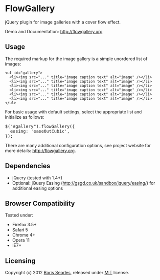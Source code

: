 
# FlowGallery #

jQuery plugin for image galleries with a cover flow effect.

Demo and Documentation: http://flowgallery.org

## Usage ##

The required markup for the image gallery is a simple unordered list of images:

	<ul id="gallery">
	  <li><img src="..." title="image caption text" alt="image" /></li>
	  <li><img src="..." title="image caption text" alt="image" /></li>
	  <li><img src="..." title="image caption text" alt="image" /></li>
	  <li><img src="..." title="image caption text" alt="image" /></li>
	  <li><img src="..." title="image caption text" alt="image" /></li>
	  <li><img src="..." title="image caption text" alt="image" /></li>
	</ul>


For basic usage with default settings, select the appropriate list and initialize as follows: 

<pre>
$("#gallery").flowGallery({
  easing: 'easeOutCubic',
});
</pre>

There are many additional configuration options, see project website for more details: http://flowgallery.org.

## Dependencies ##

* jQuery (tested with 1.4+)
* Optional: jQuery Easing (http://gsgd.co.uk/sandbox/jquery/easing/) for additional easing options

## Browser Compatibility ##

Tested under:

* Firefox 3.5+
* Safari 5
* Chrome 4+
* Opera 11
* IE7+

## Licensing ##

Copyright (c) 2012 [Boris Searles](http://lucidgardens.com), released under [MIT](http://www.opensource.org/licenses/mit-license.php) license.

